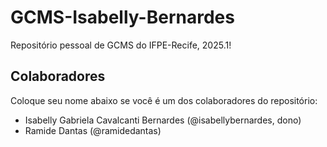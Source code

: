 # GCMS-Isabelly-Bernardes
Repositório pessoal de GCMS do IFPE-Recife, 2025.1!

## Colaboradores
Coloque seu nome abaixo se você é um dos colaboradores do repositório:
* Isabelly Gabriela Cavalcanti Bernardes (@isabellybernardes, dono)
* Ramide Dantas (@ramidedantas)
